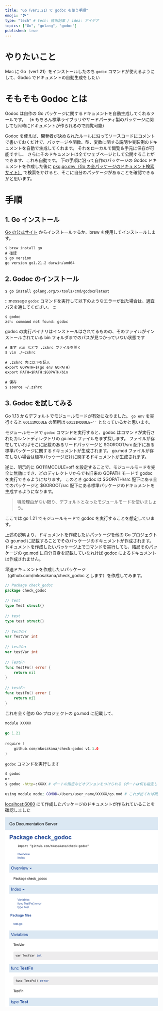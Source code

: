 ```yaml
---
title: "Go（ver1.21）で godoc を使う手順"
emoji: "🏞"
type: "tech" # tech: 技術記事 / idea: アイデア
topics: ["Go", "golang", "godoc"]
published: true
---
```



# やりたいこと
Mac に Go（ver1.21）をインストールしたのち `godoc` コマンドが使えるようにして、Godoc でドキュメントの自動生成をしたい


# そもそも Godoc とは

Godoc は自作の Go パッケージに関するドキュメントを自動生成してくれるツールです。
（※ もちろん標準ライブラリやサードパーティ製のパッケージに関しても同時にドキュメントが作られるので閲覧可能）

Godoc を使えば、開発者が決められたルールに沿ってソースコードにコメントで書いておくだけで、パッケージや関数、型、変数に関する説明や実装例のドキュメントを自動で生成してくれます。
それをローカルで閲覧＆手元に保存が可能ですし、
さらにそのドキュメントは全てウェブページとして公開することができます、これも自動です。
下の手順に沿って自作のパッケージの Godoc ドキュメントを作成した後に [pkg.go.dev（Go の全パッケージのドキュメント検索サイト）](https://pkg.go.dev/) で検索をかけると、そこに自分のパッケージがあることを確認できるかと思います。


# 手順

## 1. Go インストール

[Go の公式サイト](https://go.dev/dl) からインストールするか、brew を使用してインストールします。

```shell
$ brew install go
# 確認
$ go version
go version go1.21.2 darwin/amd64
```


## 2. Godoc のインストール

```shell
$ go install golang.org/x/tools/cmd/godoc@latest
```

:::message
`godoc` コマンドを実行して以下のようなエラーが出た場合は、適宜パスを通してください。
:::

```shell
$ godoc
zsh: command not found: godoc
```

godoc の実行バイナリはインストールはされてるものの、そのファイルがインストールされている bin フォルダまでのパスが見つかっていない状態です

```shell
# まず vim などで .zshrc ファイルを開く
$ vim ./~zshrc

# .zshrc 内に以下を記入
export GOPATH=$(go env GOPATH)
export PATH=$PATH:$GOPATH/bin

# 保存
$ source ~/.zshrc
```


## 3. Godoc を試してみる

Go 1.13 からデフォルトでモジュールモードが有効になりました。
`go env` を実行すると `GO111MODULE` の箇所は `GO111MODULE=''` となっているかと思います。

モジュールモードで `godoc` コマンドを実行すると、godoc はコマンドが実行されたカレントディレクトリの go.mod ファイルをまず探します。
ファイルが存在していればそこに記載のあるサードパッケージと $GOROOT/src 配下にある標準パッケージに関するドキュメントが生成されます。
go.mod ファイルが存在しない場合は標準パッケージだけに関するドキュメントが生成されます。

逆に、明示的に GO111MODULE=off を設定することで、モジュールモードを完全に無効にでき、どのディレクトリからでも旧来の GOPATH モードで godoc を実行できるようになります。
このとき godoc は $GOPATH/src 配下にある全てのパッケージと $GOROOT/src 配下にある標準パッケージのドキュメントを生成するようになります。

> 特段理由がない限り、デフォルトとなったモジュールモードを使いましょう。

ここでは go 1.21 でモジュールモードで godoc を実行することを想定しています。

上述の説明より、ドキュメントを作成したいパッケージを他の Go プロジェクトの go.mod に記載することでそのパッケージのドキュメントが作成されます。
ドキュメントを作成したいパッケージ上でコマンドを実行しても、結局そのパッケージの go.mod に自分自身を記載していなれけば godoc によるドキュメントは作成されません。

早速ドキュメントを作成したいパッケージ（github.com/mkosakana/check_godoc とします）を作成してみます。

```go:github.com/mkosakana/check_godoc/test.go
// Package check_godoc
package check_godoc

// Test
type Test struct{}

// test
type test struct{}

// TestVar
var TestVar int

// testVar
var testVar int

// TestFn
func TestFn() error {
	return nil
}

// testFn
func testFn() error {
	return nil
}
```

これを全く他の Go プロジェクトの go.mod に記載して、

```go
module XXXXX

go 1.21

require (
	github.com/mkosakana/check-godoc v1.1.0
)
```

`godoc` コマンドを実行します

```zsh
$ godoc 
or
$ godoc -http=:XXXX # ポートの指定などオプションをつけられる（ポートは何も指定しなければ6060）

using module mode; GOMOD=/Users/user_name/XXXXX/go.mod # これが出てれば概ねOK
```

[localhost:6060](http://localhost:6060) にて作成したパッケージのドキュメントが作られていることを確認しました

![godoc](/images/godoc/godoc.png)

